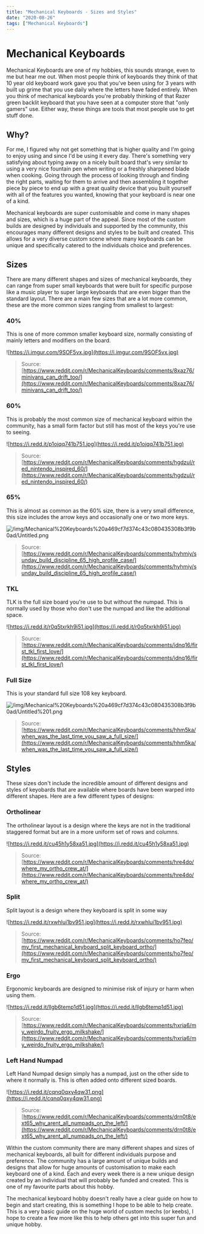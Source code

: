 ```yaml
---
title: "Mechanical Keyboards - Sizes and Styles"
date: "2020-08-26"
tags: ["Mechanical Keyboards"]
---
```


# Mechanical Keyboards

Mechanical Keyboards are one of my hobbies, this sounds strange, even to me but hear me out. When most people think of keyboards they think of that 10 year old keyboard work gave you that you've been using for 3 years with built up grime that you use daily where the letters have faded entirely. When you think of mechanical keyboards you're probably thinking of that Razer green backlit keyboard that you have seen at a computer store that "only gamers" use. Either way, these things are tools that most people use to get stuff done.

## Why?

For me, I figured why not get something that is higher quality and I'm going to enjoy using and since I'd be using it every day. There's something very satisfying about typing away on a nicely built board that's very similar to using a very nice fountain pen when writing or a freshly sharpened blade when cooking. Going through the process of looking through and finding the right parts, waiting for them to arrive and then assembling it together piece by piece to end up with a great quality device that you built yourself with all of the features you wanted, knowing that your keyboard is near one of a kind. 

Mechanical keyboards are super customisable and come in many shapes and sizes, which is a huge part of the appeal. Since most of the custom builds are designed by individuals and supported by the community, this encourages many different designs and styles to be built and created. This allows for a very diverse custom scene where many keyboards can be unique and specifically catered to the individuals choice and preferences.

## Sizes

There are many different shapes and sizes of mechanical keyboards, they can range from super small keyboards that were built for specific purpose like a music player to super large keyboards that are even bigger than the standard layout. There are a main few sizes that are a lot more common, these are the more common sizes ranging from smallest to largest:

### 40%

This is one of more common smaller keyboard size, normally consisting of mainly letters and modifiers on the board.

![https://i.imgur.com/9SOF5vx.jpg](https://i.imgur.com/9SOF5vx.jpg)

> Source: [https://www.reddit.com/r/MechanicalKeyboards/comments/8xaz76/minivans_can_drift_too/](https://www.reddit.com/r/MechanicalKeyboards/comments/8xaz76/minivans_can_drift_too/)

### 60%

This is probably the most common size of mechanical keyboard within the community, has a small form factor but still has most of the keys you're use to seeing.

![https://i.redd.it/p1ojqq741b751.jpg](https://i.redd.it/p1ojqq741b751.jpg)

> Source: [https://www.reddit.com/r/MechanicalKeyboards/comments/hgdzul/red_nintendo_inspired_60/](https://www.reddit.com/r/MechanicalKeyboards/comments/hgdzul/red_nintendo_inspired_60/)

### 65%

This is almost as common as the 60% size, there is a very small difference, this size includes the arrow keys and occasionally one or two more keys.

![/img/Mechanical%20Keyboards%20a469cf7d374c43c080435308b3f9b0ad/Untitled.png](/img/Mechanical%20Keyboards%20a469cf7d374c43c080435308b3f9b0ad/Untitled.png)

> Source: [https://www.reddit.com/r/MechanicalKeyboards/comments/hyhmiy/sunday_build_discipline_65_high_profile_case/](https://www.reddit.com/r/MechanicalKeyboards/comments/hyhmiy/sunday_build_discipline_65_high_profile_case/)

### TKL

TLK is the full size board you're use to but without the numpad. This is normally used by those who don't use the numpad and like the additional space.

![https://i.redd.it/r0q5txrkh9i51.jpg](https://i.redd.it/r0q5txrkh9i51.jpg)

> Source: [https://www.reddit.com/r/MechanicalKeyboards/comments/idnq16/first_tkl_first_love/](https://www.reddit.com/r/MechanicalKeyboards/comments/idnq16/first_tkl_first_love/)

### Full Size

This is your standard full size 108 key keyboard.

![/img/Mechanical%20Keyboards%20a469cf7d374c43c080435308b3f9b0ad/Untitled%201.png](/img/Mechanical%20Keyboards%20a469cf7d374c43c080435308b3f9b0ad/Untitled%201.png)

> Source: [https://www.reddit.com/r/MechanicalKeyboards/comments/hhm5ka/when_was_the_last_time_you_saw_a_full_size/](https://www.reddit.com/r/MechanicalKeyboards/comments/hhm5ka/when_was_the_last_time_you_saw_a_full_size/)

## Styles

These sizes don't include the incredible amount of different designs and styles of keyobards that are available where boards have been warped into different shapes. Here are a few different types of designs:

### Ortholinear

The ortholinear layout is a design where the keys are not in the traditional staggered format but are in a more uniform set of rows and columns.

![https://i.redd.it/cu45h1y58xa51.jpg](https://i.redd.it/cu45h1y58xa51.jpg)

> Source: [https://www.reddit.com/r/MechanicalKeyboards/comments/hre4do/where_my_ortho_crew_at/](https://www.reddit.com/r/MechanicalKeyboards/comments/hre4do/where_my_ortho_crew_at/)

### Split

Split layout is a design where they keyboard is split in some way

![https://i.redd.it/rxwhlui1bv951.jpg](https://i.redd.it/rxwhlui1bv951.jpg)

> Source: [https://www.reddit.com/r/MechanicalKeyboards/comments/ho7feo/my_first_mechanical_keyboard_split_keyboard_ortho/](https://www.reddit.com/r/MechanicalKeyboards/comments/ho7feo/my_first_mechanical_keyboard_split_keyboard_ortho/)

### Ergo

Ergonomic keyboards are designed to minimise risk of injury or harm when using them.

![https://i.redd.it/llgb6temp1d51.jpg](https://i.redd.it/llgb6temp1d51.jpg)

> Source: [https://www.reddit.com/r/MechanicalKeyboards/comments/hxria6/my_weirdo_fruity_ergo_milkshake/](https://www.reddit.com/r/MechanicalKeyboards/comments/hxria6/my_weirdo_fruity_ergo_milkshake/)

### Left Hand Numpad

Left Hand Numpad design simply has a numpad, just on the other side to where it normally is. This is often added onto different sized boards.

![https://i.redd.it/cqnq0qxy4qw31.png](https://i.redd.it/cqnq0qxy4qw31.png)

> Source: [https://www.reddit.com/r/MechanicalKeyboards/comments/drn0t8/ext65_why_arent_all_numpads_on_the_left/](https://www.reddit.com/r/MechanicalKeyboards/comments/drn0t8/ext65_why_arent_all_numpads_on_the_left/)

Within the custom community there are many different shapes and sizes of mechanical keyboards, all built for different individuals purpose and preference. The community has a large amount of unique builds and designs that allow for huge amounts of customisation to make each keyboard one of a kind. Each and every week there is a new unique design created by an individual that will probably be funded and created. This is one of my favourite parts about this hobby.

The mechanical keyboard hobby doesn't really have a clear guide on how to begin and start creating, this is something I hope to be able to help create. This is a very basic guide on the huge world of custom mechs (or keebs), I hope to create a few more like this to help others get into this super fun and unique hobby.
